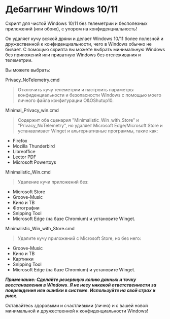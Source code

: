 # Дебаггинг Windows 10/11
 Скрипт для чистой Windows 10/11 без телеметрии и бесполезных приложений (или обоих), с упором на конфиденциальность!

 Он удаляет кучу всякой дряни и делает Windows 10/11 более полезной и дружественной к конфиденциальности, чего в Windows обычно не бывает.
 С помощью скрипта вы можете выбрать минимальную Windows без приложений или приватную Windows без отслеживания и телеметрии.

 Вы можете выбрать:

 Privacy_NoTelemetry.cmd

 > Отключить кучу телеметрии и настроить параметры конфиденциальности и безопасности Windows с помощью моего личного файла конфигурации O&OShutup10.

 Minimal_Privacy_win.cmd

 > Содержит оба сценария "Minimalistic_Win_with_Store" и "Privacy_NoTelemetry", но удаляет Microsoft Edge/Microsoft Store и устанавливает Winget и альтернативные программы, такие как:
 - Firefox
 - Mozilla Thunderbird
 - Libreoffice
 - Lector PDF
 - Microsoft Powertoys

 Minimalistic_Win.cmd

 > Удаление кучи приложений без:
 - Microsoft Store
 - Groove-Music
 - Кино и ТВ
 - Фотографии
 - Snipping Tool
 - Microsoft Edge (на базе Chromium)
 и установите Winget.

 Minimalistic_Win_with_Store.cmd

 > Удалите кучу приложений с Microsoft Store, но без него:
 - Groove-Music
 - Кино и ТВ
 - Картинки
 - Snipping Tool
 - Microsoft Edge (на базе Chromium)
 и установите Winget.

***Примечание: Сделайте резервную копию данных и точку восстановления в Windows***.
***Я не несу никакой ответственности за повреждения или ошибки в системе***.
***Используйте на свой страх и риск***.

Оставайтесь здоровыми и счастливыми (лично) и с вашей новой минимальной и дружественной к конфиденциальности Windows!
